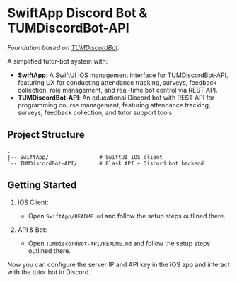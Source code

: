 # SwiftApp Discord Bot & TUMDiscordBot-API
*Foundation based on [TUMDiscordBot](https://github.com/TUM-HN/TUMDiscordBot).*

A simplified tutor-bot system with:

- **SwiftApp**: A SwiftUI iOS management interface for TUMDiscordBot-API, featuring UX for conducting attendance tracking, surveys, feedback collection, role management, and real-time bot control via REST API.
- **TUMDiscordBot-API**: An educational Discord bot with REST API for programming course management, featuring attendance tracking, surveys, feedback collection, and tutor support tools.

## Project Structure

```
.
|-- SwiftApp/                # SwiftUI iOS client
`-- TUMDiscordBot-API/       # Flask API + Discord bot backend
```

## Getting Started

1. iOS Client:
   - Open `SwiftApp/README.md` and follow the setup steps outlined there.

2. API & Bot:
   - Open `TUMDiscordBot-API/README.md` and follow the setup steps outlined there.

Now you can configure the server IP and API key in the iOS app and interact with the tutor bot in Discord. 
